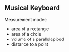 ## Musical Keyboard
Measurement modes:
* area of a rectangle
* area of a circle
* volume of a parallelepiped
* distance to a point